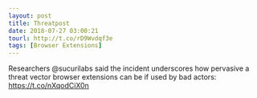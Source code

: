 ```yaml
---
layout: post
title: Threatpost
date: 2018-07-27 03:00:21
tourl: http://t.co/rD9Wvdqf3e
tags: [Browser Extensions]
---
```

Researchers @sucurilabs said the incident underscores how pervasive a threat vector browser extensions can be if used by bad actors:  https://t.co/nXqodCiX0n